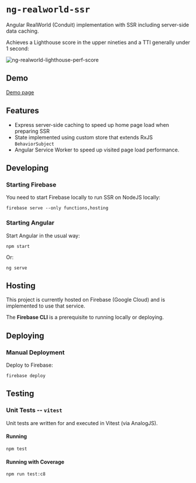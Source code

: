 # `ng-realworld-ssr`

Angular RealWorld (Conduit) implementation with SSR including server-side data caching.

Achieves a Lighthouse score in the upper nineties and a TTI generally under 1 second:

![ng-realworld-lighthouse-perf-score](https://github.com/iancharlesdouglas/ng-realworld-ssr/assets/3481593/fe576667-e9f2-4a0f-b70d-1445cac7110b)

## Demo
[Demo page](https://ng-realworld-ssr-project.web.app/)

## Features
- Express server-side caching to speed up home page load when preparing SSR
- State implemented using custom store that extends RxJS `BehaviorSubject`
- Angular Service Worker to speed up visited page load performance.

## Developing

### Starting Firebase
You need to start Firebase locally to run SSR on NodeJS locally:
```
firebase serve --only functions,hosting
```

### Starting Angular
Start Angular in the usual way:
```
npm start
```
Or:
```
ng serve
```

## Hosting
This project is currently hosted on Firebase (Google Cloud) and is implemented to use that service.

The **Firebase CLI** is a prerequisite to running locally or deploying.

## Deploying

### Manual Deployment
Deploy to Firebase:
```
firebase deploy
```

## Testing

### Unit Tests -- `vitest`

Unit tests are written for and executed in Vitest (via AnalogJS).

#### Running 
```
npm test
```

#### Running with Coverage
```
npm run test:c8
```

